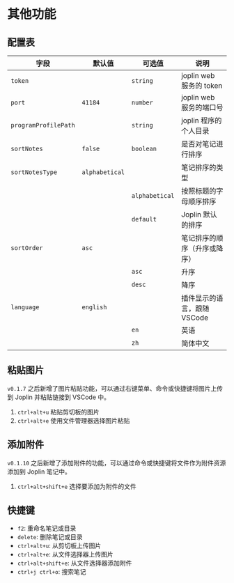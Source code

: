 # 其他功能

## 配置表

| 字段                 | 默认值         | 可选值         | 说明                         |
| -------------------- | -------------- | -------------- | ---------------------------- |
| `token`              |                | `string`       | joplin web 服务的 token      |
| `port`               | `41184`        | `number`       | joplin web 服务的端口号      |
| `programProfilePath` |                | `string`       | joplin 程序的个人目录        |
| `sortNotes`          | `false`        | `boolean`      | 是否对笔记进行排序           |
| `sortNotesType`      | `alphabetical` |                | 笔记排序的类型               |
|                      |                | `alphabetical` | 按照标题的字母顺序排序       |
|                      |                | `default`      | Joplin 默认的排序            |
| `sortOrder`          | `asc`          |                | 笔记排序的顺序（升序或降序） |
|                      |                | `asc`          | 升序                         |
|                      |                | `desc`         | 降序                         |
| `language`           | `english`      |                | 插件显示的语言，跟随 VSCode  |
|                      |                | `en`           | 英语                         |
|                      |                | `zh`           | 简体中文                     |

## 粘贴图片

`v0.1.7` 之后新增了图片粘贴功能，可以通过右键菜单、命令或快捷键将图片上传到 Joplin 并粘贴链接到 VSCode 中。

1. `ctrl+alt+u` 粘贴剪切板的图片
2. `ctrl+alt+e` 使用文件管理器选择图片粘贴

## 添加附件

`v0.1.10` 之后新增了添加附件的功能，可以通过命令或快捷键将文件作为附件资源添加到 Joplin 笔记中。

1. `ctrl+alt+shift+e` 选择要添加为附件的文件

## 快捷键

- `f2`: 重命名笔记或目录
- `delete`: 删除笔记或目录
- `ctrl+alt+u`: 从剪切板上传图片
- `ctrl+alt+e`: 从文件选择器上传图片
- `ctrl+alt+shift+e`: 从文件选择器添加附件
- `ctrl+j ctrl+o`: 搜索笔记
